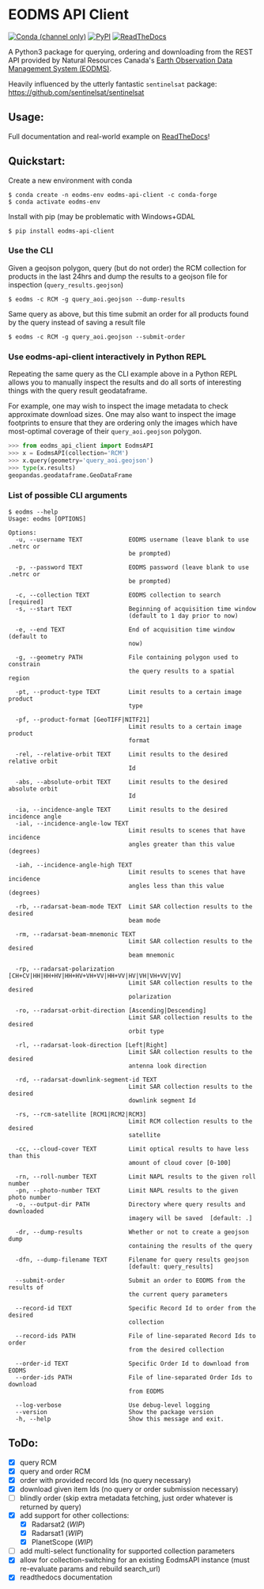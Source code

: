 # EODMS API Client

[![Conda (channel only)](https://img.shields.io/conda/vn/conda-forge/eodms-api-client)](https://anaconda.org/conda-forge/eodms-api-client)
[![PyPI](https://img.shields.io/pypi/v/eodms-api-client)](https://pypi.org/project/eodms-api-client)
[![ReadTheDocs](https://readthedocs.org/projects/eodms-api-client/badge/?version=latest)](https://eodms-api-client.readthedocs.io/en/latest/?badge=latest)

A Python3 package for querying, ordering and downloading from the REST API provided by Natural Resources Canada's [Earth Observation Data Management System (EODMS)](https://www.eodms-sgdot.nrcan-rncan.gc.ca/index_en.jsp).

Heavily influenced by the utterly fantastic `sentinelsat` package: https://github.com/sentinelsat/sentinelsat

## Usage:

Full documentation and real-world example on [ReadTheDocs](https://eodms-api-client.readthedocs.io/en/latest/?badge=latest)!

## Quickstart:

Create a new environment with conda

```shell
$ conda create -n eodms-env eodms-api-client -c conda-forge
$ conda activate eodms-env
```

Install with pip (may be problematic with Windows+GDAL

```shell
$ pip install eodms-api-client
```

### Use the CLI

Given a geojson polygon, query (but do not order) the RCM collection for products in the last 24hrs and dump the results to a geojson file for inspection (`query_results.geojson`)

```shell
$ eodms -c RCM -g query_aoi.geojson --dump-results
```

Same query as above, but this time submit an order for all products found by the query instead of saving a result file

```shell
$ eodms -c RCM -g query_aoi.geojson --submit-order
```

### Use eodms-api-client interactively in Python REPL

Repeating the same query as the CLI example above in a Python REPL allows you to manually inspect the results and do all sorts of interesting things with the query result geodataframe. 

For example, one may wish to inspect the image metadata to check approximate download sizes. One may also want to inspect the image footprints to ensure that they are ordering only the images which have most-optimal coverage of their `query_aoi.geojson` polygon.

```python
>>> from eodms_api_client import EodmsAPI
>>> x = EodmsAPI(collection='RCM')
>>> x.query(geometry='query_aoi.geojson')
>>> type(x.results)
geopandas.geodataframe.GeoDataFrame
```

### List of possible CLI arguments

```shell
$ eodms --help
Usage: eodms [OPTIONS]

Options:
  -u, --username TEXT             EODMS username (leave blank to use .netrc or
                                  be prompted)

  -p, --password TEXT             EODMS password (leave blank to use .netrc or
                                  be prompted)

  -c, --collection TEXT           EODMS collection to search  [required]
  -s, --start TEXT                Beginning of acquisition time window
                                  (default to 1 day prior to now)

  -e, --end TEXT                  End of acquisition time window (default to
                                  now)

  -g, --geometry PATH             File containing polygon used to constrain
                                  the query results to a spatial region

  -pt, --product-type TEXT        Limit results to a certain image product
                                  type

  -pf, --product-format [GeoTIFF|NITF21]
                                  Limit results to a certain image product
                                  format

  -rel, --relative-orbit TEXT     Limit results to the desired relative orbit
                                  Id

  -abs, --absolute-orbit TEXT     Limit results to the desired absolute orbit
                                  Id

  -ia, --incidence-angle TEXT     Limit results to the desired incidence angle
  -ial, --incidence-angle-low TEXT
                                  Limit results to scenes that have incidence
                                  angles greater than this value (degrees)

  -iah, --incidence-angle-high TEXT
                                  Limit results to scenes that have incidence
                                  angles less than this value (degrees)

  -rb, --radarsat-beam-mode TEXT  Limit SAR collection results to the desired
                                  beam mode

  -rm, --radarsat-beam-mnemonic TEXT
                                  Limit SAR collection results to the desired
                                  beam mnemonic

  -rp, --radarsat-polarization [CH+CV|HH|HH+HV|HH+HV+VH+VV|HH+VV|HV|VH|VH+VV|VV]
                                  Limit SAR collection results to the desired
                                  polarization

  -ro, --radarsat-orbit-direction [Ascending|Descending]
                                  Limit SAR collection results to the desired
                                  orbit type

  -rl, --radarsat-look-direction [Left|Right]
                                  Limit SAR collection results to the desired
                                  antenna look direction

  -rd, --radarsat-downlink-segment-id TEXT
                                  Limit SAR collection results to the desired
                                  downlink segment Id

  -rs, --rcm-satellite [RCM1|RCM2|RCM3]
                                  Limit RCM collection results to the desired
                                  satellite

  -cc, --cloud-cover TEXT         Limit optical results to have less than this
                                  amount of cloud cover [0-100]

  -rn, --roll-number TEXT         Limit NAPL results to the given roll number
  -pn, --photo-number TEXT        Limit NAPL results to the given photo number
  -o, --output-dir PATH           Directory where query results and downloaded
                                  imagery will be saved  [default: .]

  -dr, --dump-results             Whether or not to create a geojson dump
                                  containing the results of the query

  -dfn, --dump-filename TEXT      Filename for query results geojson
                                  [default: query_results]

  --submit-order                  Submit an order to EODMS from the results of
                                  the current query parameters

  --record-id TEXT                Specific Record Id to order from the desired
                                  collection

  --record-ids PATH               File of line-separated Record Ids to order
                                  from the desired collection

  --order-id TEXT                 Specific Order Id to download from EODMS
  --order-ids PATH                File of line-separated Order Ids to download
                                  from EODMS

  --log-verbose                   Use debug-level logging
  --version                       Show the package version
  -h, --help                      Show this message and exit.

```

## ToDo:

- [x] query RCM
- [x] query and order RCM
- [x] order with provided record Ids (no query necessary)
- [x] download given item Ids (no query or order submission necessary)
- [ ] blindly order (skip extra metadata fetching, just order whatever is returned by query)
- [x] add support for other collections:
  - [x] Radarsat2 (*WIP*)
  - [x] Radarsat1 (*WIP*)
  - [x] PlanetScope (*WIP*)
- [ ] add multi-select functionality for supported collection parameters
- [x] allow for collection-switching for an existing EodmsAPI instance (must re-evaluate params and rebuild search_url)
- [x] readthedocs documentation
